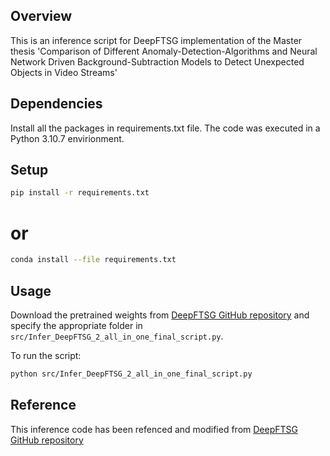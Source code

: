## Overview

This is an inference script for DeepFTSG implementation of the Master thesis 'Comparison of Different Anomaly-Detection-Algorithms and Neural Network Driven Background-Subtraction Models to Detect Unexpected Objects in Video Streams'
## Dependencies

Install all the packages in requirements.txt file. The code was executed in a Python 3.10.7 envirionment.

## Setup
```bash
pip install -r requirements.txt
```

# or
```bash
conda install --file requirements.txt
```


## Usage
Download the pretrained weights from [DeepFTSG GitHub repository](https://github.com/CIVA-Lab/DeepFTSG) and specify the appropriate folder in `src/Infer_DeepFTSG_2_all_in_one_final_script.py`.

To run the script:

```bash
python src/Infer_DeepFTSG_2_all_in_one_final_script.py
```

## Reference
This inference code has been refenced and modified from [DeepFTSG GitHub repository](https://github.com/CIVA-Lab/DeepFTSG)
